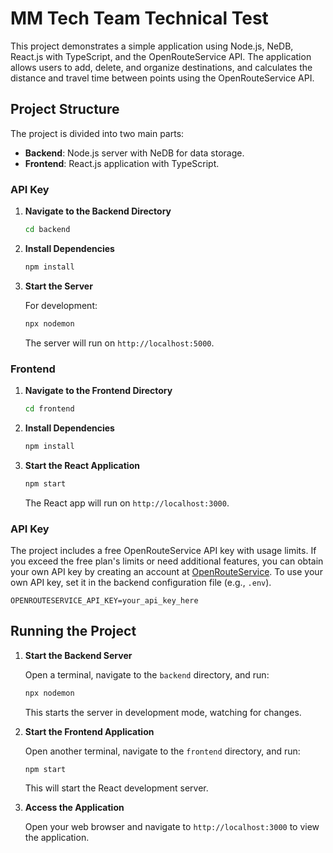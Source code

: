 
# MM Tech Team Technical Test

This project demonstrates a simple application using Node.js, NeDB, React.js with TypeScript, and the OpenRouteService API. The application allows users to add, delete, and organize destinations, and calculates the distance and travel time between points using the OpenRouteService API.

## Project Structure

The project is divided into two main parts:
- **Backend**: Node.js server with NeDB for data storage.
- **Frontend**: React.js application with TypeScript.

### API Key

1. **Navigate to the Backend Directory**
   ```bash
   cd backend
   ```

2. **Install Dependencies**

   ```bash
   npm install
   ```

3. **Start the Server**

   For development:

   ```bash
   npx nodemon
   ```

   The server will run on `http://localhost:5000`.

### Frontend

1. **Navigate to the Frontend Directory**

   ```bash
   cd frontend
   ```

2. **Install Dependencies**

   ```bash
   npm install
   ```

3. **Start the React Application**

   ```bash
   npm start
   ```

   The React app will run on `http://localhost:3000`.

### API Key

The project includes a free OpenRouteService API key with usage limits. If you exceed the free plan's limits or need additional features, you can obtain your own API key by creating an account at [OpenRouteService](https://openrouteservice.org/). To use your own API key, set it in the backend configuration file (e.g., `.env`).

```plaintext
OPENROUTESERVICE_API_KEY=your_api_key_here
```

## Running the Project

1. **Start the Backend Server**

   Open a terminal, navigate to the `backend` directory, and run:

   ```bash
   npx nodemon
   ```

   This starts the server in development mode, watching for changes.

2. **Start the Frontend Application**

   Open another terminal, navigate to the `frontend` directory, and run:

   ```bash
   npm start
   ```

   This will start the React development server.

3. **Access the Application**

   Open your web browser and navigate to `http://localhost:3000` to view the application.

